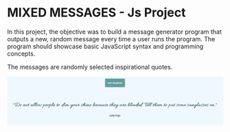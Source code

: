 # MIXED MESSAGES - Js Project

In this project, the objective was to build a message generator program that outputs a new, random message every time a user runs the program. The program should showcase basic JavaScript syntax and programming concepts.

The messages are randomly selected inspirational quotes.

![Snapshot](./snapshot.png)